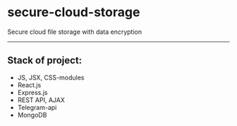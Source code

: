# secure-cloud-storage
Secure cloud file storage with data encryption
____
## Stack of project:
* JS, JSX, CSS-modules
* React.js 
* Express.js
* REST API, AJAX
* Telegram-api
* MongoDB 
